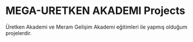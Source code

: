 # MEGA-URETKEN AKADEMI Projects
 Üretken Akademi ve Meram Gelişim Akademi eğitimleri ile yapmış olduğum projelerdir.
